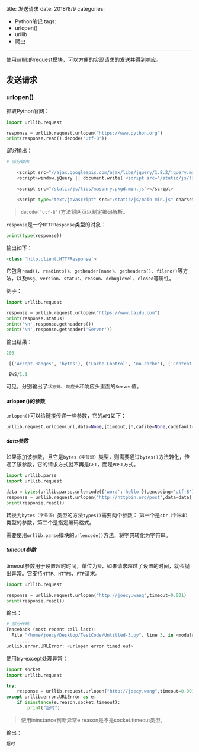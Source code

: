 title: 发送请求
date: 2018/8/9
categories:
- Python笔记
tags:
- urlopen()
- urllib
- 爬虫
---
使用urllib的request模块，可以方便的实现请求的发送并得到响应。

<!-- more -->

## 发送请求

### urlopen()

抓取Python官网：

```python
import urllib.request

response = urllib.request.urlopen("https://www.python.org")
print(response.read().decode('utf-8'))
```
*部分*输出：


```python
# 部分输出

    <script src="//ajax.googleapis.com/ajax/libs/jquery/1.8.2/jquery.min.js"></script>
    <script>window.jQuery || document.write('<script src="/static/js/libs/jquery-1.8.2.min.js"><\/script>')</script>

    <script src="/static/js/libs/masonry.pkgd.min.js"></script>

    <script type="text/javascript" src="/static/js/main-min.js" charset="utf-8"></script>
```

> `decode('utf-8')`方法将网页以制定编码解析。

`response`是一个`HTTPResponse`类型的对象：


```python
print(type(response))
```
输出如下：

```python
<class 'http.client.HTTPResponse'>
```
它包含`read()`、`readinto()`、`getheader(name)`、`getheaders()`、`fileno()`等方法，以及`msg`、`version`、`status`、`reason`、`debuglevel`、`closed`等属性。

例子：


```python
import urllib.request

response = urllib.request.urlopen("https://www.baidu.com")
print(response.status)
print('\n',response.getheaders())
print('\n',response.getheader('Server'))
```
输出结果：


```python
200

 [('Accept-Ranges', 'bytes'), ('Cache-Control', 'no-cache'), ('Content-Length', '227'), ('Content-Type', 'text/html'), ('Date', 'Thu, 09 Aug 2018 14:49:17 GMT'), ('Etag', '"5b56b4a8-e3"'), ('Last-Modified', 'Tue, 24 Jul 2018 05:10:00 GMT'), ('P3p', 'CP=" OTI DSP COR IVA OUR IND COM "'), ('Pragma', 'no-cache'), ('Server', 'BWS/1.1'), ('Set-Cookie', 'BD_NOT_HTTPS=1; path=/; Max-Age=300'), ('Set-Cookie','BIDUPSID=9FA4E613328025CC47152BC4A49E9AB3; expires=Thu, 31-Dec-37 23:55:55 GMT; max-age=2147483647; path=/; domain=.baidu.com'), ('Set-Cookie', 'PSTM=1533826157; expires=Thu, 31-Dec-37 23:55:55 GMT; max-age=2147483647; path=/; domain=.baidu.com'), ('Strict-Transport-Security', 'max-age=0'), ('X-Ua-Compatible', 'IE=Edge,chrome=1'), ('Connection', 'close')]

 BWS/1.1
```
可见，分别输出了`状态码`、`响应头`和响应头里面的`Server`值。


#### urlopen()的参数

`urlopen()`可以给链接传递一些参数，它的`API`如下：


```python
urllib.request.urlopen(url,data=None,[timeout,]*,cafile=None,cadefault=False,comtext=None)
```

##### data参数

如果添加该参数，且它是`bytes（字节流）`类型，则需要通过`bytes()`方法转化，传递了该参数，它的请求方式就不再是`GET`，而是`POST`方式。


```python
import urllib.parse
import urllib.request

data = bytes(urllib.parse.urlencode({'word':'hello'}),encoding='utf-8')
response = urllib.request.urlopen("http://httpbin.org/post",data=data)
print(response.read())
```

转换为`bytes（字节流）`类型的方法`types()`需要两个参数：
第一个是`str（字符串）`类型的参数，第二个是指定编码格式。

需要使用`urllib.parse`模块的`urlencode()`方法，将字典转化为字符串。


##### timeout参数

timeout参数用于设置超时时间，单位为`秒`，如果请求超过了设置的时间，就会抛出异常。它支持`HTTP`、`HTTPS`、`FTP`请求。



```python
import urllib.request

response = urllib.request.urlopen("http://joecy.wang",timeout=0.001)
print(response.read())
```
输出：

```python
# 部分代码
Traceback (most recent call last):
  File "/home/joecy/Desktop/TestCode/Untitled-3.py", line 3, in <module>
   ......
urllib.error.URLError: <urlopen error timed out>
```
使用try-except处理异常：

```python
import socket
import urllib.request

try:
    response = urllib.request.urlopen("http://joecy.wang",timeout=0.001)
except urllib.error.URLError as e:
    if isinstance(e.reason,socket.timeout):
        print("超时")

```
> 使用ininstance判断异常e.reason是不是socket.timeout类型。

输出：

```python
超时
```
